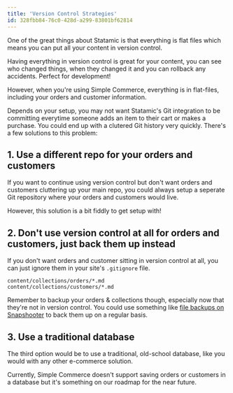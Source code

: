 ```yaml
---
title: 'Version Control Strategies'
id: 328fbb84-76c0-428d-a299-83801bf62814
---
```

One of the great things about Statamic is that everything is flat files which means you can put all your content in version control.

Having everything in version control is great for your content, you can see who changed things, when they changed it and you can rollback any accidents. Perfect for development!

However, when you're using Simple Commerce, everything is in flat-files, including your orders and customer information.

Depends on your setup, you may not want Statamic's Git integration to be committing everytime someone adds an item to their cart or makes a purchase. You could end up with a clutered Git history very quickly. There's a few solutions to this problem:

## 1. Use a different repo for your orders and customers
If you want to continue using version control but don't want orders and customers cluttering up your main repo, you could always setup a seperate Git repository where your orders and customers would live.

However, this solution is a bit fiddly to get setup with!

## 2. Don't use version control at all for orders and customers, just back them up instead
If you don't want orders and customer sitting in version control at all, you can just ignore them in your site's `.gitignore` file.

```
content/collections/orders/*.md
content/collections/customers/*.md
```

Remember to backup your orders & collections though, especially now that they're not in version control. You could use something like [file backups on Snapshooter](https://snapshooter.io/?via=duncan) to back them up on a regular basis.

## 3. Use a traditional database
The third option would be to use a traditional, old-school database, like you would with any other e-commerce solution.

Currently, Simple Commerce doesn't support saving orders or customers in a database but it's something on our roadmap for the near future.